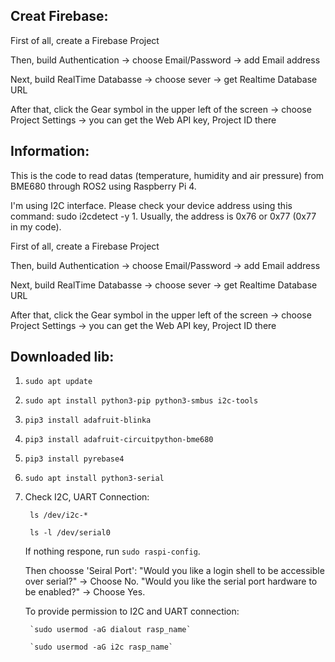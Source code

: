 ##  Creat Firebase:
First of all, create a Firebase Project 

Then, build Authentication -> choose Email/Password -> add Email address

Next, build RealTime Databasse -> choose sever -> get Realtime Database URL

After that, click the Gear symbol in the upper left of the screen -> choose Project Settings -> you can get the Web API key, Project ID there
## Information:
This is the code to read datas (temperature, humidity and air pressure) from BME680 through ROS2 using Raspberry Pi 4.

I'm using I2C interface. Please check your device address using this command: sudo i2cdetect -y 1. Usually, the address is 0x76 or 0x77 (0x77 in my code).

First of all, create a Firebase Project 

Then, build Authentication -> choose Email/Password -> add Email address

Next, build RealTime Databasse -> choose sever -> get Realtime Database URL

After that, click the Gear symbol in the upper left of the screen -> choose Project Settings -> you can get the Web API key, Project ID there
## Downloaded lib:
1. `sudo apt update`
2. `sudo apt install python3-pip python3-smbus i2c-tools` 
3. `pip3 install adafruit-blinka`
4. `pip3 install adafruit-circuitpython-bme680`
5. `pip3 install pyrebase4`
6. `sudo apt install python3-serial`
7. Check I2C, UART Connection:

        ls /dev/i2c-*
   
        ls -l /dev/serial0
    If nothing respone, run `sudo raspi-config`.
   
    Then choosse 'Seiral Port': 
        "Would you like a login shell to be accessible over serial?" → Choose No.
        "Would you like the serial port hardware to be enabled?" → Choose Yes.

   To provide permission to I2C and UART connection:
   
        `sudo usermod -aG dialout rasp_name`
   
        `sudo usermod -aG i2c rasp_name`




 

